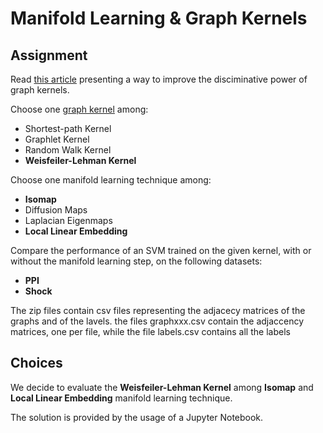 # Manifold Learning & Graph Kernels
## Assignment
Read [this article](https://www.dsi.unive.it/~atorsell/AI/graph/Unfolding.pdf) presenting a way to improve the disciminative power of graph kernels.

Choose one [graph kernel](https://www.dsi.unive.it/~atorsell/AI/graph/kernels.pdf) among:
* Shortest-path Kernel
* Graphlet Kernel
* Random Walk Kernel
* **Weisfeiler-Lehman Kernel**

Choose one manifold learning technique among:
* **Isomap**
* Diffusion Maps
* Laplacian Eigenmaps
* **Local Linear Embedding**

Compare the performance of an SVM trained on the given kernel, with or without the manifold learning step, on the following datasets:
* **PPI**
* **Shock**

The zip files contain csv files representing the adjacecy matrices of the graphs and of the lavels. the files graphxxx.csv contain the adjaccency matrices, one per file, while the file labels.csv contains all the labels

## Choices
We decide to evaluate the **Weisfeiler-Lehman Kernel** among **Isomap** and **Local Linear Embedding** manifold learning technique.

The solution is provided by the usage of a Jupyter Notebook.